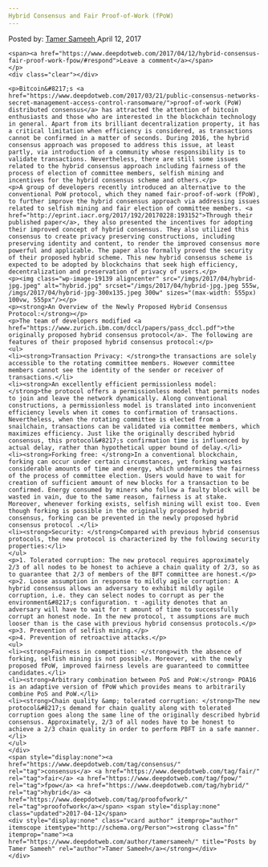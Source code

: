 ```yaml
---
Hybrid Consensus and Fair Proof-of-Work (fPoW)
---
```

<article class="post-listing post-19135 post type-post status-publish format-standard has-post-thumbnail hentry  tag-consensus tag-fair tag-fpow tag-hybrid tag-proofofwork">
    <div class="post-inner">
        <span>Posted by: <a href="https://www.deepdotweb.com/author/tamersameeh/" title="">Tamer Sameeh </a></span>
    <span>April 12, 2017</span>
    
    <span><a href="https://www.deepdotweb.com/2017/04/12/hybrid-consensus-fair-proof-work-fpow/#respond">Leave a comment</a></span>
    </p>
    <div class="clear"></div>
    
    <p>Bitcoin&#8217;s <a href="https://www.deepdotweb.com/2017/03/21/public-consensus-networks-secret-management-access-control-ransomware/">proof-of-work (PoW) distributed consensus</a> has attracted the attention of bitcoin enthusiasts and those who are interested in the blockchain technology in general. Apart from its brilliant decentralization property, it has a critical limitation when efficiency is considered, as transactions cannot be confirmed in a matter of seconds. During 2016, the hybrid consensus approach was proposed to address this issue, at least partly, via introduction of a community whose responsibility is to validate transactions. Nevertheless, there are still some issues related to the hybrid consensus approach including fairness of the process of election of committee members, selfish mining and incentives for the hybrid consensus scheme and others.</p>
    <p>A group of developers recently introduced an alternative to the conventional PoW protocol, which they named fair-proof-of-work (fPoW), to further improve the hybrid consensus approach via addressing issues related to selfish mining and fair election of committee members. <a href="http://eprint.iacr.org/2017/192/20170228:193152">Through their published paper</a>, they also presented the incentives for adopting their improved concept of hybrid consensus. They also utilized this consensus to create privacy preserving constructions, including preserving identity and content, to render the improved consensus more powerful and applicable. The paper also formally proved the security of their proposed hybrid scheme. This new hybrid consensus scheme is expected to be adopted by blockchains that seek high efficiency, decentralization and preservation of privacy of users.</p>
    <p><img class="wp-image-19139 aligncenter" src="/imgs/2017/04/hybrid-jpg.jpeg" alt="hybrid.jpg" srcset="/imgs/2017/04/hybrid-jpg.jpeg 555w, /imgs/2017/04/hybrid-jpg-300x135.jpeg 300w" sizes="(max-width: 555px) 100vw, 555px"/></p>
    <p><strong>An Overview of the Newly Proposed Hybrid Consensus Protocol:</strong></p>
    <p>The team of developers modified <a href="https://www.zurich.ibm.com/dccl/papers/pass_dccl.pdf">the originally proposed hybrid consensus protocol</a>. The following are features of their proposed hybrid consensus protocol:</p>
    <ul>
    <li><strong>Transaction Privacy: </strong>the transactions are solely accessible to the rotating committee members. However committee members cannot see the identity of the sender or receiver of transactions.</li>
    <li><strong>An excellently efficient permissionless model: </strong>the protocol offers a permissionless model that permits nodes to join and leave the network dynamically. Along conventional constructions, a permissionless model is translated into inconvenient efficiency levels when it comes to confirmation of transactions. Nevertheless, when the rotating committee is elected from a snailchain, transactions can be validated via committee members, which maximizes efficiency. Just like the originally described hybrid consensus, this protocol&#8217;s confirmation time is influenced by actual delay, rather than hypothetical upper bound of delay.</li>
    <li><strong>Forking free: </strong>In a conventional blockchain, forking can occur under certain circumstances, yet forking wastes considerable amounts of time and energy, which undermines the fairness of the process of committee election. Users would have to wait for creation of sufficient amount of new blocks for a transaction to be confirmed. Energy consumed by miners who follow a faulty block will be wasted in vain, due to the same reason, fairness is at stake. Moreover, whenever forking exists, selfish mining will exist too. Even though forking is possible in the originally proposed hybrid consensus, forking can be prevented in the newly proposed hybrid consensus protocol .</li>
    <li><strong>Security: </strong>Compared with previous hybrid consensus protocols, the new protocol is characterized by the following security properties:</li>
    </ul>
    <p>1. Tolerated corruption: The new protocol requires approximately 2/3 of all nodes to be honest to achieve a chain quality of 2/3, so as to guarantee that 2/3 of members of the BFT committee are honest.</p>
    <p>2. Loose assumption in response to mildly agile corruption: A hybrid consensus allows an adversary to exhibit mildly agile corruption, i.e. they can select nodes to corrupt as per the environment&#8217;s configuration. τ -agility denotes that an adversary will have to wait for τ amount of time to successfully corrupt an honest node. In the new protocol, τ assumptions are much looser than is the case with previous hybrid consensus protocols.</p>
    <p>3. Prevention of selfish mining.</p>
    <p>4. Prevention of retroactive attacks.</p>
    <ul>
    <li><strong>Fairness in competition: </strong>with the absence of forking, selfish mining is not possible. Moreover, with the newly proposed fPoW, improved fairness levels are guaranteed to committee candidates.</li>
    <li><strong>Arbitrary combination between PoS and PoW:</strong> POA16 is an adaptive version of fPoW which provides means to arbitrarily combine PoS and PoW.</li>
    <li><strong>Chain quality &amp; tolerated corruption: </strong>The new protocol&#8217;s demand for chain quality along with tolerated corruption goes along the same line of the originally described hybrid consensus. Approximately, 2/3 of all nodes have to be honest to achieve a 2/3 chain quality in order to perform PBFT in a safe manner.</li>
    </ul>
    </div>
    <span style="display:none"><a href="https://www.deepdotweb.com/tag/consensus/" rel="tag">consensus</a> <a href="https://www.deepdotweb.com/tag/fair/" rel="tag">fair</a> <a href="https://www.deepdotweb.com/tag/fpow/" rel="tag">fpow</a> <a href="https://www.deepdotweb.com/tag/hybrid/" rel="tag">hybrid</a> <a href="https://www.deepdotweb.com/tag/proofofwork/" rel="tag">proofofwork</a></span> <span style="display:none" class="updated">2017-04-12</span>
    <div style="display:none" class="vcard author" itemprop="author" itemscope itemtype="http://schema.org/Person"><strong class="fn" itemprop="name"><a href="https://www.deepdotweb.com/author/tamersameeh/" title="Posts by Tamer Sameeh" rel="author">Tamer Sameeh</a></strong></div>
    </div>
</article>

